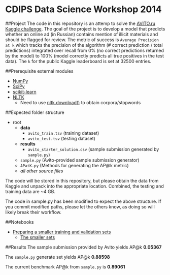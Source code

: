 CDIPS Data Science Workshop 2014
================================

##Project
The code in this repository is an attemp to solve the [AVITO.ru Kaggle challenge](https://www.kaggle.com/c/avito-prohibited-content). The goal of the project is to develop a model that predicts whether an online ad (in Russian) contains mention of illicit materials and should be flagged for review. The metric of success is `Average Precision at k` which tracks the precision of the algorithm (# correct prediction / total predictions) integrated over recall from 0% (no correct predictions returned by the model) to 100% (model correctly predicts all true positives in the test data). The `k` for the public Kaggle leaderboard is set at 32500 entries. 

##Prerequisite external modules
* [NumPy](http://www.numpy.org/)
* [SciPy](http://www.scipy.org/)
* [scikit-learn](http://scikit-learn.org/stable/)
* [NLTK](http://www.nltk.org/)
  - Need to use [nltk.download()](http://www.nltk.org/data.html) to obtain corpora/stopwords

##Expected folder structure
- root
  - **data**
     - `avito_train.tsv` (training dataset)
     - `avito_test.tsv` (testing dataset)
  - **results**
     - `avito_starter_solution.csv` (sample submission generated by `sample.py`) 
  - `sample.py` (Avito-provided sample submission generator)
  - `APatK.py` (Methods for generating the AP@k metric)
  - *all other source files*

The code will be stored in this repository, but please obtain the data from Kaggle and unpack into the appropriate location. Combined, the testing and training data are ~4 GB. 

The code in sample.py has been modified to expect the above structure. If you commit modified paths, please let the others know, as doing so will likely break their workflow.

##Notebooks

* [Preparing a smaller training and validation sets](http://nbviewer.ipython.org/github/eyedvabny/CDIPS-WS-2014/blob/master/gen_smaller_data.ipynb)
  * [The smaller sets](https://www.dropbox.com/sh/696pn8ce13n05r8/AACkv333ga5M4G6IeGRVBXSHa)

##Results
The sample submission provided by Avito yields AP@k **0.05367**

The `sample.py` generate set yields AP@k **0.88598**

The current benchmark AP@k from `sample.py` is **0.89061**
